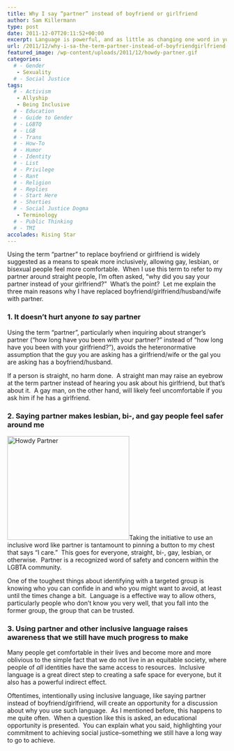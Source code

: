 ```yaml
---
title: Why I say “partner” instead of boyfriend or girlfriend
author: Sam Killermann
type: post
date: 2011-12-07T20:11:52+00:00
excerpt: Language is powerful, and as little as changing one word in your vocabulary can have a dramatic affect on those around you.
url: /2011/12/why-i-sa-the-term-partner-instead-of-boyfriendgirlfriend-and-when/
featured_image: /wp-content/uploads/2011/12/howdy-partner.gif
categories: 
  # - Gender
   - Sexuality
  # - Social Justice
tags:
  # - Activism
   - Allyship
   - Being Inclusive
  # - Education
  # - Guide to Gender
  # - LGBTQ
  # - LGB
  # - Trans
  # - How-To
  # - Humor
  # - Identity
  # - List
  # - Privilege
  # - Rant
  # - Religion
  # - Replies
  # - Start Here
  # - Shorties
  # - Social Justice Dogma
   - Terminology
  # - Public Thinking
  # - TMI
accolades: Rising Star
---
```

Using the term &#8220;partner&#8221; to replace boyfriend or girlfriend is widely suggested as a means to speak more inclusively, allowing gay, lesbian, or bisexual people feel more comfortable.  When I use this term to refer to my partner around straight people, I&#8217;m often asked, &#8220;why did you say your partner instead of your girlfriend?&#8221;  What&#8217;s the point?  Let me explain the three main reasons why I have replaced boyfriend/girlfriend/husband/wife with partner.

### 1. It doesn&#8217;t hurt anyone _to_ say partner

Using the term &#8220;partner&#8221;, particularly when inquiring about stranger&#8217;s partner (&#8220;how long have you been with your partner?&#8221; instead of &#8220;how long have you been with your girlfriend?&#8221;), avoids the heteronormative assumption that the guy you are asking has a girlfriend/wife or the gal you are asking has a boyfriend/husband.

If a person is straight, no harm done.  A straight man may raise an eyebrow at the term partner instead of hearing you ask about his girlfriend, but that&#8217;s about it.  A gay man, on the other hand, will likely feel uncomfortable if you ask him if he has a girlfriend.

### 2. Saying partner makes lesbian, bi-, and gay people feel safer around me

[<img class="alignright size-full wp-image-428 lazy-load" title="howdy-partner" data-src="/wp-content/uploads/2011/12/howdy-partner.gif" alt="Howdy Partner" width="280" height="238" />][1]Taking the initiative to use an inclusive word like partner is tantamount to pinning a button to my chest that says &#8220;I care.&#8221;  This goes for everyone, straight, bi-, gay, lesbian, or otherwise.  Partner is a recognized word of safety and concern within the LGBTA community.

One of the toughest things about identifying with a targeted group is knowing who you can confide in and who you might want to avoid, at least until the times change a bit.  Language is a effective way to allow others, particularly people who don&#8217;t know you very well, that you fall into the former group, the group that can be trusted.

### 3. Using partner and other inclusive language raises awareness that we still have much progress to make

Many people get comfortable in their lives and become more and more oblivious to the simple fact that we do not live in an equitable society, where people of _all_ identities have the same access to resources.  Inclusive language is a great direct step to creating a safe space for everyone, but it also has a powerful indirect effect.

Oftentimes, intentionally using inclusive language, like saying partner instead of boyfriend/girlfriend, will create an opportunity for a discussion about why you use such language.  As I mentioned before, this happens to me quite often.  When a question like this is asked, an educational opportunity is presented.  You can explain what you said, highlighting your commitment to achieving social justice&#8211;something we still have a long way to go to achieve.

 [1]: /wp-content/uploads/2011/12/howdy-partner.gif
